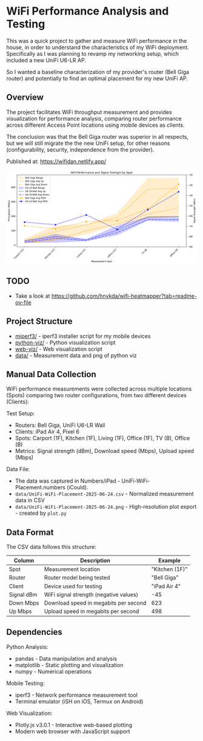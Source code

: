 # WiFi Performance Analysis and Testing

This was a quick project to gather and measure WiFi performance in the house, in order to understand the characteristics of my WiFi deployment. Specifically as I was planning to revamp my networking setup, which included a new UniFi U6-LR AP.

So I wanted a baseline characterization of my provider's router (Bell Giga router) and potentially to find an optimal placement for my new UniFi AP.

## Overview

The project facilitates WiFi throughput measurement and provides visualization  for performance analysis, comparing router performance across different Access Point locations using mobile devices as clients.

The conclusion was that the Bell Giga router was superior in all respects, but we will still migrate the the new UniFi setup, for other reasons (configurability, security, independence from the provider).

Published at: <https://wifidan.netlify.app/>

![WiFi Performance Analysis Results](data/UniFi-WiFi-Placement-2025-06-24.png)

## TODO

- Take a look at <https://github.com/hnykda/wifi-heatmapper?tab=readme-ov-file>

## Project Structure

- [miperf3/](miperf3/README.md) - iperf3 installer script for my mobile devices
- [python-viz/](python-viz/README.md) - Python visualization script
- [web-viz/](web-viz/README.md) - Web visualization script
- [data/](data/) - Measurement data and png of python viz

## Manual Data Collection

WiFi performance measurements were collected across multiple locations (Spots) comparing two router configurations, from two different devices (Clients):

Test Setup:

- Routers: Bell Giga, UniFi U6-LR Wall
- Clients: iPad Air 4, Pixel 6
- Spots: Carport (1F), Kitchen (1F), Living (1F), Office (1F), TV (B), Office (B)
- Metrics: Signal strength (dBm), Download speed (Mbps), Upload speed (Mbps)

Data File:

- The data was captured in Numbers/iPad - UniFi-WiFi-Placement.numbers (iCould).
- `data/UniFi-WiFi-Placement-2025-06-24.csv` - Normalized measurement data in CSV
- `data/UniFi-WiFi-Placement-2025-06-24.png` - High-resolution plot export - created by `plot.py`

## Data Format

The CSV data follows this structure:

| Column     | Description                            | Example        |
|------------|----------------------------------------|----------------|
| Spot       | Measurement location                   | "Kitchen (1F)" |
| Router     | Router model being tested              | "Bell Giga"    |
| Client     | Device used for testing                | "iPad Air 4"   |
| Signal dBm | WiFi signal strength (negative values) | -45            |
| Down Mbps  | Download speed in megabits per second  | 623            |
| Up Mbps    | Upload speed in megabits per second    | 498            |

## Dependencies

Python Analysis:

- pandas - Data manipulation and analysis
- matplotlib - Static plotting and visualization
- numpy - Numerical operations

Mobile Testing:

- iperf3 - Network performance measurement tool
- Terminal emulator (iSH on iOS, Termux on Android)

Web Visualization:

- Plotly.js v3.0.1 - Interactive web-based plotting
- Modern web browser with JavaScript support

